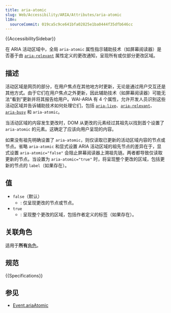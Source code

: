 ```yaml
---
title: aria-atomic
slug: Web/Accessibility/ARIA/Attributes/aria-atomic
l10n:
  sourceCommit: 019ca5c9ce641bfa02825e1ba0444f35dfb646cc
---
```


{{AccessibilitySidebar}}

在 ARIA 活动区域中，全局 `aria-atomic` 属性指示辅助技术（如屏幕阅读器）是否基于由 [`aria-relevant`](/zh-CN/docs/Web/Accessibility/ARIA/Attributes/aria-relevant) 属性定义的更改通知，呈现所有或仅部分更改区域。

## 描述

活动区域是网页的部分，在用户焦点在其他地方时更新，无论是通过用户交互还是其他方式。由于它们在用户焦点之外更新，因此辅助技术（如屏幕阅读器）可能无法“看到”更新并将其报告给用户。WAI-ARIA 有 4 个属性，允许开发人员识别这些活动区域并告诉辅助技术如何处理它们，包括 [`aria-live`](/zh-CN/docs/Web/Accessibility/ARIA/Attributes/aria-live)、[`aria-relevant`](/zh-CN/docs/Web/Accessibility/ARIA/Attributes/aria-relevant)、[`aria-busy`](/zh-CN/docs/Web/Accessibility/ARIA/Attributes/aria-busy) 和 `aria-atomic`。

当活动区域的内容发生更改时，DOM 从更改的元素经过其祖先以找到首个设置了 `aria-atomic` 的元素。这确定了应该向用户呈现的内容。

如果没有祖先明确设置了 `aria-atomic`，则仅读取已更新的活动区域内容的节点或节点。省略 `aria-atomic` 和显式设置 ARIA 活动区域的祖先节点的差异在于，显式设置 `aria-atomic="false"` 会阻止屏幕阅读器上溯祖先链。两者都导致仅读取更新的节点。当设置为 `aria-atomic="true"` 时，将呈现整个更改的区域，包括更新的节点的 `label`（如果存在）。

## 值

- `false`（默认）
  - : 仅呈现更改的节点或节点。
- `true`
  - : 呈现整个更改的区域，包括作者定义的标签（如果存在）。

## 关联角色

适用于**所有**[角色](/zh-CN/docs/Web/Accessibility/ARIA/Roles)。

## 规范

{{Specifications}}

## 参见

- [Event.ariaAtomic](/zh-CN/docs/Web/API/Element/ariaAtomic)

